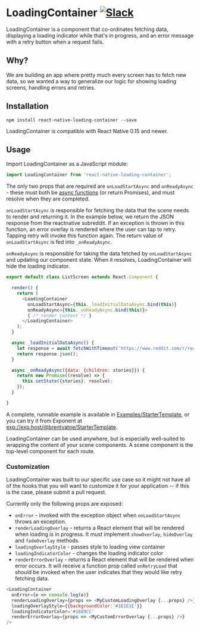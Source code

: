 # LoadingContainer [![Slack](http://slack.exponentjs.com/badge.svg)](http://slack.exponentjs.com)

LoadingContainer is a component that co-ordinates fetching data, displaying a loading indicator while that's in progress, and an error message with a retry button when a request fails.

## Why?

We are building an app where pretty much every screen has to fetch new data, so we wanted a way to generalize our logic for showing loading screens, handling errors and retries.

## Installation

```
npm install react-native-loading-container --save
```

LoadingContainer is compatible with React Native 0.15 and newer.

## Usage

Import LoadingContainer as a JavaScript module:

```js
import LoadingContainer from 'react-native-loading-container';
```

The only two props that are required are `onLoadStartAsync` and `onReadyAsync` - these must both be [async functions](https://medium.com/the-exponent-log/react-native-meets-async-functions-3e6f81111173#.y5ulf6wqj) (or return Promises), and must resolve when they are completed.

`onLoadStartAsync` is responsible for fetching the data that the scene needs to render and returning it. In the example below, we return the JSON response from the reactnative subreddit. If an exception is thrown in this function, an error overlay is rendered where the user can tap to retry. Tapping retry will invoke this function again. The return value of `onLoadStartAsync` is fed into `_onReadyAsync`.

`onReadyAsync` is responsible for taking the data fetched by `onLoadStartAsync` and updating our component state. When it resolves, LoadingContainer will hide the loading indicator.


```js
export default class ListScreen extends React.Component {

  render() {
    return (
      <LoadingContainer
        onLoadStartAsync={this._loadInitialDataAsync.bind(this)}
        onReadyAsync={this._onReadyAsync.bind(this)}>
        { /* render content */ }
      </LoadingContainer>
    );
  }

  async _loadInitialDataAsync() {
    let response = await fetchWithTimeout('https://www.reddit.com/r/reactnative.json');
    return response.json();
  }

  async _onReadyAsync({data: {children: stories}}) {
    return new Promise((resolve) => {
      this.setState({stories}, resolve);
    });
  }

}
```

A complete, runnable example is available in [Examples/StarterTemplate](https://github.com/exponentjs/react-native-loading-container/tree/master/Examples/StarterTemplate), or you can try it from Exponent at [exp://exp.host/@brentvatne/StarterTemplate](https://exp.host/@brentvatne/StartTemplate).

LoadingContainer can be used anywhere, but is especially well-suited to wrapping the content of your scene components. A scene component is the top-level component for each route.


### Customization

LoadingContainer was built to our specific use case so it might not have all of the hooks that you will want to customize it for your application -- if this is the case, please submit a pull request.

Currently only the following props are exposed:

- `onError` - invoked with the exception object when `onLoadStartAsync` throws an exception.
- `renderLoadingOverlay` - returns a React element that will be rendered when loading is in progress. It must implement `showOverlay`, `hideOverlay` and `fadeOverlay` methods.
- `loadingOverlayStyle` - passes style to loading view container
- `loadingIndicatorColor` - changes the loading indicator color
- `renderErrorOverlay` - returns a React element that will be rendered when error occurs. It will receive a function prop called `onRetryLoad` that should be invoked when the user indicates that they would like retry fetching data.

```js
<LoadingContainer
  onError={e => console.log(e)}
  renderLoadingOverlay={props => <MyCustomLoadingOverlay {...props} />}
  loadingOverlayStyle={{backgroundColor:'#1E1E1E'}}
  loadingIndicatorColor='#1689CC'
  renderErrorOverlay={props => <MyCustomErrorOverlay {...props} />}
/>
```
